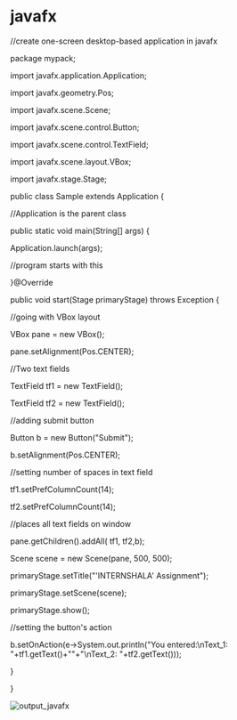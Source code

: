 # javafx

//create one-screen desktop-based application in javafx

package mypack;

import javafx.application.Application;

import javafx.geometry.Pos;

import javafx.scene.Scene;

import javafx.scene.control.Button;

import javafx.scene.control.TextField;

import javafx.scene.layout.VBox;

import javafx.stage.Stage;




public class Sample extends Application {

//Application is the parent class


public static void main(String[] args) {


Application.launch(args);

//program starts with this


}@Override

public void start(Stage primaryStage) throws Exception {

//going with VBox layout

VBox pane = new VBox(); 

pane.setAlignment(Pos.CENTER);

//Two text fields 

TextField tf1 = new TextField();

TextField tf2 = new TextField();


//adding submit button

Button b = new Button("Submit");

b.setAlignment(Pos.CENTER);

//setting number of spaces in text field

tf1.setPrefColumnCount(14);

tf2.setPrefColumnCount(14);

//places all text fields on window

pane.getChildren().addAll( tf1,  tf2,b);



Scene scene = new Scene(pane, 500, 500);

primaryStage.setTitle("'INTERNSHALA' Assignment");

primaryStage.setScene(scene);

primaryStage.show();


//setting the button's action 

b.setOnAction(e->System.out.println("You entered:\nText_1:  "+tf1.getText()+""+"\nText_2: "+tf2.getText()));

}

}

![output_javafx](https://user-images.githubusercontent.com/95141207/143690632-c77c4820-799f-4fcf-a42f-3585137d2bbd.png)
